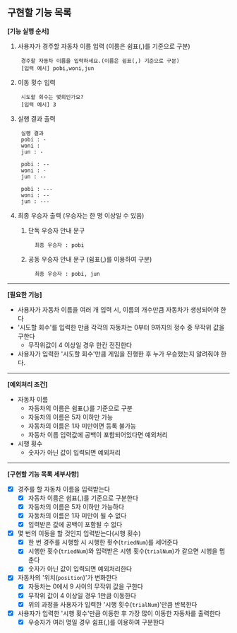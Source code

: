 ## 구현할 기능 목록
**[기능 실행 순서]**
1. 사용자가 경주할 자동차 이름 입력 (이름은 쉼표(,)를 기준으로 구분)

        경주할 자동차 이름을 입력하세요.(이름은 쉼표(,) 기준으로 구분)
        [입력 예시] pobi,woni,jun

2. 이동 횟수 입력

        시도할 회수는 몇회인가요?
        [입력 예시] 3

3. 실행 결과 출력

        실행 결과
        pobi : -
        woni : 
        jun : -

        pobi : --
        woni : -
        jun : --

        pobi : ---
        woni : --
        jun : ---

4. 최종 우승자 출력 (우승자는 한 명 이상일 수 있음)
    1. 단독 우승자 안내 문구

             최종 우승자 : pobi
   2. 공동 우승자 안내 문구 (쉼표(,)를 이용하여 구분)

            최종 우승자 : pobi, jun

---
**[필요한 기능]**
- 사용자가 자동차 이름을 여러 개 입력 시, 이름의 개수만큼 자동차가 생성되어야 한다
- '시도할 회수'를 입력한 만큼 각각의 자동차는 0부터 9까지의 정수 중 무작위 값을 구한다
  - 무작위값이 4 이상일 경우 한칸 전진한다
- 사용자가 입력한 '시도할 회수'만큼 게임을 진행한 후 누가 우승했는지 알려줘야 한다.

---
**[예외처리 조건]**
- 자동차 이름
  - 자동차의 이름은 쉼표(,)를 기준으로 구분
  - 자동차의 이름은 5자 이하만 가능
  - 자동차의 이름은 1자 미만이면 등록 불가능
  - 자동차 이름 입력값에 공백이 포함되어있다면 예외처리
- 시행 횟수
  - 숫자가 아닌 값이 입력되면 예외처리

---
**[구현할 기능 목록 세부사항]**
- [x] 경주를 할 자동차 이름을 입력받는다
  - [x] 자동차 이름은 쉼표(,)를 기준으로 구분한다
  - [x] 자동차의 이름은 5자 이하만 가능하다
  - [x] 자동차의 이름은 1자 미만이 될 수 없다
  - [x] 입력받은 값에 공백이 포함될 수 없다
- [x] 몇 번의 이동을 할 것인지 입력받는다(시행 횟수)
  - [x] 한 번 경주를 시행할 시 시행한 횟수(`triedNum`)를 세어준다
  - [x] 시행한 횟수(`triedNum`)와 입력받은 시행 횟수(`trialNum`)가 같으면 시행을 멈춘다
  - [x] 숫자가 아닌 값이 입력되면 예외처리한다
- [x] 자동차의 '위치(`position`)'가 변화한다
  - [x] 자동차는 0에서 9 사이의 무작위 값을 구한다
  - [x] 무작위 값이 4 이상일 경우 1만큼 이동한다
  - [x] 위의 과정을 사용자가 입력한 '시행 횟수(`trialNum`)'만큼 반복한다
- [x] 사용자가 입력한 '시행 횟수'만큼 이동한 후 가장 많이 이동한 자동차를 출력한다
  - [x] 우승자가 여러 명일 경우 쉼표(,)를 이용하여 구분한다